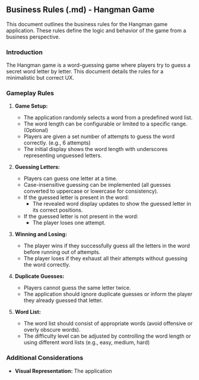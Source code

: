 ## Business Rules (.md) - Hangman Game

This document outlines the business rules for the Hangman game application. These rules define the logic and behavior of the game from a business perspective.

### Introduction

The Hangman game is a word-guessing game where players try to guess a secret word letter by letter. 
This document details the rules for a minimalistic but correct UX.

### Gameplay Rules


1. **Game Setup:**
    * The application randomly selects a word from a predefined word list.
    * The word length can be configurable or limited to a specific range. (Optional)
    * Players are given a set number of attempts to guess the word correctly. (e.g., 6 attempts)
    * The initial display shows the word length with underscores representing unguessed letters.
2. **Guessing Letters:**
    * Players can guess one letter at a time.
    * Case-insensitive guessing can be implemented (all guesses converted to uppercase or lowercase for consistency).
    * If the guessed letter is present in the word:
        * The revealed word display updates to show the guessed letter in its correct positions.
    * If the guessed letter is not present in the word:
        * The player loses one attempt.

3. **Winning and Losing:**
    * The player wins if they successfully guess all the letters in the word before running out of attempts.
    * The player loses if they exhaust all their attempts without guessing the word correctly.

4. **Duplicate Guesses:**
    * Players cannot guess the same letter twice.
    * The application should ignore duplicate guesses or inform the player they already guessed that letter.

5. **Word List:**
    * The word list should consist of appropriate words (avoid offensive or overly obscure words).
    * The difficulty level can be adjusted by controlling the word length or using different word lists (e.g., easy, medium, hard)

### Additional Considerations

* **Visual Representation:** The application
